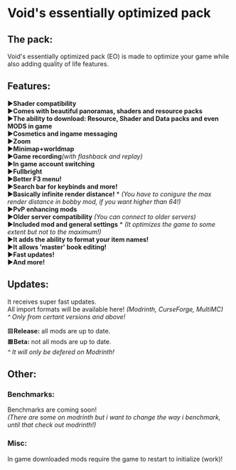 # Void's essentially optimized pack
## The pack:
Void's essentially optimized pack (EO) is made to optimize your game while also adding quality of life features.

## Features:
▶️**Shader compatibility**                                                                              
▶️**Comes with beautiful panoramas, shaders and resource packs**     
▶️**The ability to download: Resource, Shader and Data packs and even MODS in game**                    
▶️**Cosmetics and ingame messaging**                                                                                                                       
▶️**Zoom**                                                                                     
▶️**Minimap+worldmap**                                                                          
▶️**Game recording**_(with flashback and replay)_                                                                                     
▶️**In game account switching**                                                                                                   
▶️**Fullbright**                                                                                                                                                    
▶️**Better F3 menu!**                                                                                                                                                                     
▶️**Search bar for keybinds and more!**                                                                                                                                                                    
▶️**Basically infinite render distance!** * _(You have to conigure the max render distance in bobby mod, if you want higher than 64!)_                                                                                                                                  
▶️**PvP enhancing mods**                                                                                                                                           
▶️**Older server compatibility** _(You can connect to older servers)_                                                                                        
▶️**Included mod and general settings** * _(It optimizes the game to some extent but not to the maximum!)_                                                                 
▶️**It adds the ability to format your item names!**                                                                 
▶️**It allows 'master' book editing!**                                                                 
▶️**Fast updates!**                                                                           
▶️**And more!**                                                                 

## Updates:
It receives super fast updates.                                                                                                          
All import formats will be available here! _(Modrinth, CurseForge, MultiMC)_                                                                         
_^ Only from certant versions and above!_

🟩**Release:** all mods are up to date.                                                                     
🟧**Beta:** not all mods are up to date.                                                                             
_^ It will only be defered on Modrinth!_                                                              

## Other:

### Benchmarks:
Benchmarks are coming soon!                                                                               
_(There are some on modrinth but i want to change the way i benchmark, until that check out modrinth!)_

### Misc:
In game downloaded mods require the game to restart to initialize (work)!
